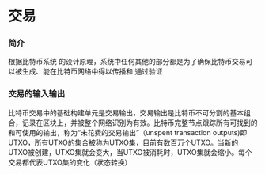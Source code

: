 # 交易

### 简介

根据比特币系统 的设计原理，系统中任何其他的部分都是为了确保比特币交易可以被生成、能在比特币网络中得以传播和 通过验证

### 交易的输入输出

比特币交易中的基础构建单元是交易输出，交易输出是比特币不可分割的基本组合，记录在区块上，并被整个网络识别为有效。比特币完整节点跟踪所有可找到的和可使用的输出，称为“未花费的交易输出”（unspent transaction outputs)即UTXO，所有UTXO的集合被称为UTXO集，目前有数百万个UTXO。当新的UTXO被创建，UTXO集就会变大，当UTXO被消耗时，UTXO集就会缩小。每个交易都代表UTXO集的变化（状态转换）